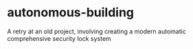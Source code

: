 # autonomous-building
A retry at an old project, involving creating a modern automatic comprehensive security lock system
